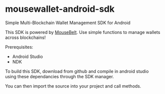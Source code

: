 # mousewallet-android-sdk
Simple Multi-Blockchain Wallet Management SDK for Android

This SDK is powered by [MouseBelt](https://mousebelt.com). Use simple functions to manage wallets across blockchains!

Prerequisites:

- Android Studio
- NDK

To build this SDK, download from github and compile in android studio using these dependancies through the SDK manager.

You can then import the source into your project and call methods.
